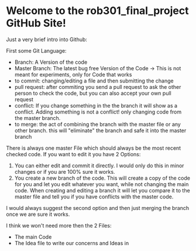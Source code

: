 # Welcome to the rob301_final_project GitHub Site!

Just a very brief intro into Github:

First some Git Language:
- Branch: A Version of the code
- Master Branch: The latest bug free Version of the Code -> This is not meant for experiments, only for Code that works
- to commit: changing/editing a file and then submitting the change
- pull request: after commiting you send a pull request to ask the other person to check the code, but you can also accept your own pull request 
- conflict: If you change something in the the branch it will show as a conflict. Adding something is not a conflict! only changing code from the master branch. 
- to merge: the act of combining the branch with the master file or any other branch. this will "eliminate" the branch and safe it into the master branch

There is always one master File which should always be the most recent checked code. If you want to edit it you have 2 Options:

1. You can either edit and commit it directly. I would only do this in minor changes or if you are 100% sure it works. 
2. You create a new branch of the code. This will create a copy of the code for you and let you edit whatever you want, while not changing the main code. When creating and editing a branch it will let you compare it to the master file and tell you if you have conflicts with the master code.

I would always suggest the second option and then just merging the branch once we are sure it works.

I think we won't need more then the 2 Files:
- The main Code
- The Idea file to write our concerns and Ideas in


